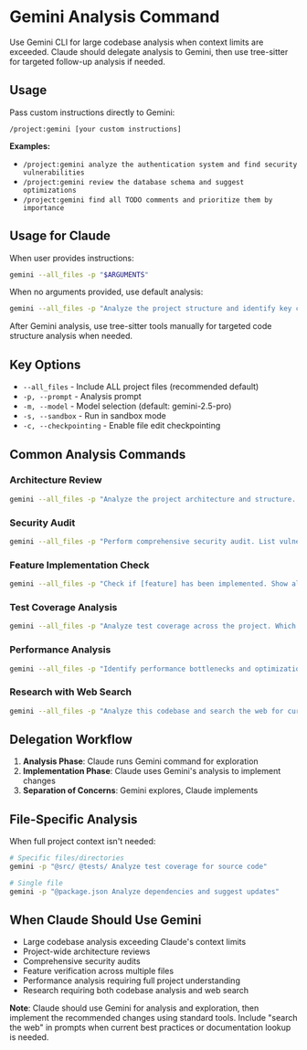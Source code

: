 # Gemini Analysis Command

Use Gemini CLI for large codebase analysis when context limits are exceeded. Claude should delegate analysis to Gemini, then use tree-sitter for targeted follow-up analysis if needed.

## Usage

Pass custom instructions directly to Gemini:

```
/project:gemini [your custom instructions]
```

**Examples:**
- `/project:gemini analyze the authentication system and find security vulnerabilities`
- `/project:gemini review the database schema and suggest optimizations`
- `/project:gemini find all TODO comments and prioritize them by importance`

## Usage for Claude

When user provides instructions:
```bash
gemini --all_files -p "$ARGUMENTS"
```

When no arguments provided, use default analysis:
```bash
gemini --all_files -p "Analyze the project structure and identify key components and their relationships"
```

After Gemini analysis, use tree-sitter tools manually for targeted code structure analysis when needed.

## Key Options

- `--all_files` - Include ALL project files (recommended default)
- `-p, --prompt` - Analysis prompt
- `-m, --model` - Model selection (default: gemini-2.5-pro)
- `-s, --sandbox` - Run in sandbox mode
- `-c, --checkpointing` - Enable file edit checkpointing

## Common Analysis Commands

### Architecture Review
```bash
gemini --all_files -p "Analyze the project architecture and structure. Identify main modules and their relationships."
```

### Security Audit
```bash
gemini --all_files -p "Perform comprehensive security audit. List vulnerabilities, security measures, and recommendations."
```

### Feature Implementation Check
```bash
gemini --all_files -p "Check if [feature] has been implemented. Show all related files, functions, and components."
```

### Test Coverage Analysis
```bash
gemini --all_files -p "Analyze test coverage across the project. Which components lack proper tests?"
```

### Performance Analysis
```bash
gemini --all_files -p "Identify performance bottlenecks and optimization opportunities throughout the codebase."
```

### Research with Web Search
```bash
gemini --all_files -p "Analyze this codebase and search the web for current best practices for [technology/pattern]. Compare implementation with latest standards."
```

## Delegation Workflow

1. **Analysis Phase**: Claude runs Gemini command for exploration
2. **Implementation Phase**: Claude uses Gemini's analysis to implement changes
3. **Separation of Concerns**: Gemini explores, Claude implements

## File-Specific Analysis

When full project context isn't needed:

```bash
# Specific files/directories
gemini -p "@src/ @tests/ Analyze test coverage for source code"

# Single file
gemini -p "@package.json Analyze dependencies and suggest updates"
```

## When Claude Should Use Gemini

- Large codebase analysis exceeding Claude's context limits
- Project-wide architecture reviews
- Comprehensive security audits
- Feature verification across multiple files
- Performance analysis requiring full project understanding
- Research requiring both codebase analysis and web search

**Note**: Claude should use Gemini for analysis and exploration, then implement the recommended changes using standard tools. Include "search the web" in prompts when current best practices or documentation lookup is needed.
